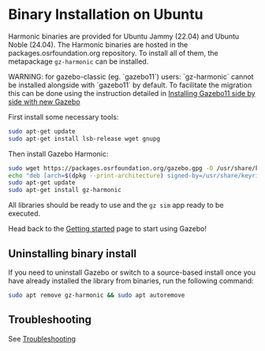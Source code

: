 # Binary Installation on Ubuntu

Harmonic binaries are provided for Ubuntu Jammy (22.04) and Ubuntu Noble (24.04). The
Harmonic binaries are hosted in the packages.osrfoundation.org repository.
To install all of them, the metapackage `gz-harmonic` can be installed.

<div class="warning">
WARNING: for gazebo-classic (eg. `gazebo11`) users: `gz-harmonic` cannot be
installed alongside with `gazebo11` by default. To facilitate the migration
this can be done using the instruction detailed in
<a href="https://gazebosim.org/docs/harmonic/install_gz11_side_by_side">Installing Gazebo11 side by side with new Gazebo</a>
</div>

First install some necessary tools:

```bash
sudo apt-get update
sudo apt-get install lsb-release wget gnupg
```

Then install Gazebo Harmonic:


```bash
sudo wget https://packages.osrfoundation.org/gazebo.gpg -O /usr/share/keyrings/pkgs-osrf-archive-keyring.gpg
echo "deb [arch=$(dpkg --print-architecture) signed-by=/usr/share/keyrings/pkgs-osrf-archive-keyring.gpg] http://packages.osrfoundation.org/gazebo/ubuntu-stable $(lsb_release -cs) main" | sudo tee /etc/apt/sources.list.d/gazebo-stable.list > /dev/null
sudo apt-get update
sudo apt-get install gz-harmonic
```

All libraries should be ready to use and the `gz sim` app ready to be executed.

Head back to the [Getting started](/docs/all/getstarted)
page to start using Gazebo!


## Uninstalling binary install

If you need to uninstall Gazebo or switch to a source-based install once you
have already installed the library from binaries, run the following command:

```bash
sudo apt remove gz-harmonic && sudo apt autoremove
```

## Troubleshooting

See [Troubleshooting](/docs/harmonic/troubleshooting#ubuntu)
